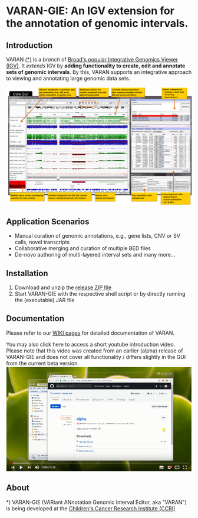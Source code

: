 # VARAN-GIE: An IGV extension for the annotation of genomic intervals. 
	
## Introduction
	
VARAN [(*)](#about) is a *branch* of [Broad's popular Integrative Genomics Viewer (IGV)](http://software.broadinstitute.org/software/igv/).
It *extends* IGV by **adding functionality to create, edit and annotate sets of genomic intervals**.
By this, VARAN supports an integrative approach to viewing and annotating large genomic data sets. 


![VARAN core GUI:](https://raw.githubusercontent.com/popitsch/varan-gie/master/gieweb/screenshot1.png "VARAN core GUI")

## Application Scenarios

- Manual curation of genomic annotations, e.g., gene lists, CNV or SV calls, novel transcripts
- Collaborative merging and curation of multiple BED files
- De-novo authoring of multi-layered interval sets
and many more...

## Installation

1. Download and unzip the [release ZIP file](https://github.com/popitsch/varan-gie/releases/)
2. Start VARAN-GIE with the respective shell script or by directly running the (executable) JAR file

## Documentation

Please refer to our [WIKI pages](https://github.com/popitsch/varan-gie/wiki/) for detailed documentation of VARAN.

You may also click here to access a short youtube introduction video. Please note that this video was created from an earlier (alpha) 
release of VARAN-GIE and does not cover all functionality / differs slightly in the GUI from the current beta version. 
[![Introduction video](https://raw.githubusercontent.com/popitsch/varan-gie/master/gieweb/intro-video-screenshot.png)](https://www.youtube.com/watch?v=aBHKEviy9g4&list=PLvayEaZ7ZDgwyUiv5h0ygUTdGVGj_U061)


## About <a name="about"></a>

*) VARAN-GIE (VARiant ANnotation Genomic Interval Editor, aka "VARAN") is being developed at the [Children's Cancer Research Institute (CCRI)](http://science.ccri.at/)